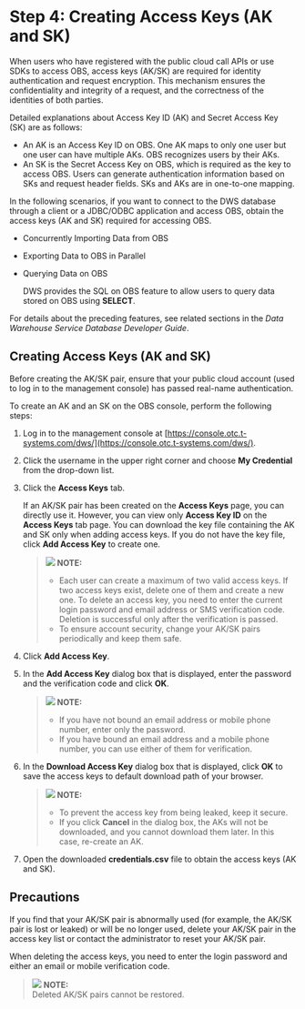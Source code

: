 # Step 4: Creating Access Keys \(AK and SK\)<a name="dws_01_0087"></a>

When users who have registered with the public cloud call APIs or use SDKs to access OBS, access keys \(AK/SK\) are required for identity authentication and request encryption. This mechanism ensures the confidentiality and integrity of a request, and the correctness of the identities of both parties.

Detailed explanations about Access Key ID \(AK\) and Secret Access Key \(SK\) are as follows:

-   An AK is an Access Key ID on OBS. One AK maps to only one user but one user can have multiple AKs. OBS recognizes users by their AKs.
-   An SK is the Secret Access Key on OBS, which is required as the key to access OBS. Users can generate authentication information based on SKs and request header fields. SKs and AKs are in one-to-one mapping.

In the following scenarios, if you want to connect to the DWS database through a client or a JDBC/ODBC application and access OBS, obtain the access keys \(AK and SK\) required for accessing OBS.

-   Concurrently Importing Data from OBS
-   Exporting Data to OBS in Parallel
-   Querying Data on OBS

    DWS provides the SQL on OBS feature to allow users to query data stored on OBS using  **SELECT**.



For details about the preceding features, see related sections in the  _Data Warehouse Service Database Developer Guide_.

## Creating Access Keys \(AK and SK\)<a name="section5520161143920"></a>

Before creating the AK/SK pair, ensure that your public cloud account \(used to log in to the management console\) has passed real-name authentication.

To create an AK and an SK on the OBS console, perform the following steps:

1.  Log in to the management console at  [https://console.otc.t-systems.com/dws/](https://console.otc.t-systems.com/dws/).
2.  Click the username in the upper right corner and choose  **My Credential**  from the drop-down list.
3.  Click the  **Access Keys**  tab.

    If an AK/SK pair has been created on the  **Access Keys**  page, you can directly use it. However, you can view only  **Access Key ID**  on the  **Access Keys**  tab page. You can download the key file containing the AK and SK only when adding access keys. If you do not have the key file, click  **Add Access Key**  to create one.

    >![](/images/icon-note.gif) **NOTE:**   
    >-   Each user can create a maximum of two valid access keys. If two access keys exist, delete one of them and create a new one. To delete an access key, you need to enter the current login password and email address or SMS verification code. Deletion is successful only after the verification is passed.  
    >-   To ensure account security, change your AK/SK pairs periodically and keep them safe.  

4.  Click  **Add Access Key**.
5.  In the  **Add Access Key**  dialog box that is displayed, enter the password and the verification code and click  **OK**.

    >![](/images/icon-note.gif) **NOTE:**   
    >-   If you have not bound an email address or mobile phone number, enter only the password.  
    >-   If you have bound an email address and a mobile phone number, you can use either of them for verification.  

6.  In the  **Download Access Key**  dialog box that is displayed, click  **OK**  to save the access keys to default download path of your browser.

    >![](/images/icon-note.gif) **NOTE:**   
    >-   To prevent the access key from being leaked, keep it secure.  
    >-   If you click  **Cancel**  in the dialog box, the AKs will not be downloaded, and you cannot download them later. In this case, re-create an AK.  

7.  Open the downloaded  **credentials.csv**  file to obtain the access keys \(AK and SK\).

## Precautions<a name="sdc9358e59c034ab2a09ee3440e8eca15"></a>

If you find that your AK/SK pair is abnormally used \(for example, the AK/SK pair is lost or leaked\) or will be no longer used, delete your AK/SK pair in the access key list or contact the administrator to reset your AK/SK pair.

When deleting the access keys, you need to enter the login password and either an email or mobile verification code.

>![](/images/icon-note.gif) **NOTE:**   
>Deleted AK/SK pairs cannot be restored.  

